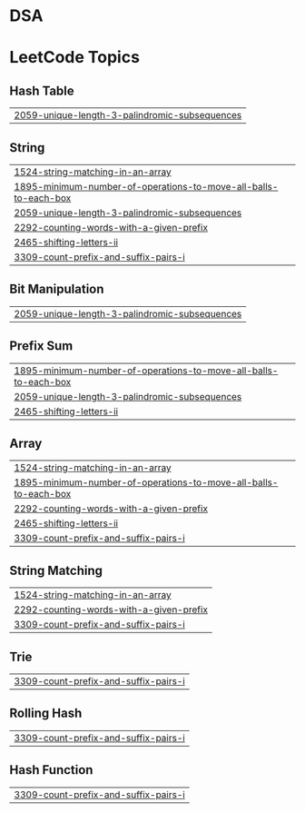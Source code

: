 # DSA
<!---LeetCode Topics Start-->
# LeetCode Topics
## Hash Table
|  |
| ------- |
| [2059-unique-length-3-palindromic-subsequences](https://github.com/raushan17938/DSA/tree/master/2059-unique-length-3-palindromic-subsequences) |
## String
|  |
| ------- |
| [1524-string-matching-in-an-array](https://github.com/raushan17938/DSA/tree/master/1524-string-matching-in-an-array) |
| [1895-minimum-number-of-operations-to-move-all-balls-to-each-box](https://github.com/raushan17938/DSA/tree/master/1895-minimum-number-of-operations-to-move-all-balls-to-each-box) |
| [2059-unique-length-3-palindromic-subsequences](https://github.com/raushan17938/DSA/tree/master/2059-unique-length-3-palindromic-subsequences) |
| [2292-counting-words-with-a-given-prefix](https://github.com/raushan17938/DSA/tree/master/2292-counting-words-with-a-given-prefix) |
| [2465-shifting-letters-ii](https://github.com/raushan17938/DSA/tree/master/2465-shifting-letters-ii) |
| [3309-count-prefix-and-suffix-pairs-i](https://github.com/raushan17938/DSA/tree/master/3309-count-prefix-and-suffix-pairs-i) |
## Bit Manipulation
|  |
| ------- |
| [2059-unique-length-3-palindromic-subsequences](https://github.com/raushan17938/DSA/tree/master/2059-unique-length-3-palindromic-subsequences) |
## Prefix Sum
|  |
| ------- |
| [1895-minimum-number-of-operations-to-move-all-balls-to-each-box](https://github.com/raushan17938/DSA/tree/master/1895-minimum-number-of-operations-to-move-all-balls-to-each-box) |
| [2059-unique-length-3-palindromic-subsequences](https://github.com/raushan17938/DSA/tree/master/2059-unique-length-3-palindromic-subsequences) |
| [2465-shifting-letters-ii](https://github.com/raushan17938/DSA/tree/master/2465-shifting-letters-ii) |
## Array
|  |
| ------- |
| [1524-string-matching-in-an-array](https://github.com/raushan17938/DSA/tree/master/1524-string-matching-in-an-array) |
| [1895-minimum-number-of-operations-to-move-all-balls-to-each-box](https://github.com/raushan17938/DSA/tree/master/1895-minimum-number-of-operations-to-move-all-balls-to-each-box) |
| [2292-counting-words-with-a-given-prefix](https://github.com/raushan17938/DSA/tree/master/2292-counting-words-with-a-given-prefix) |
| [2465-shifting-letters-ii](https://github.com/raushan17938/DSA/tree/master/2465-shifting-letters-ii) |
| [3309-count-prefix-and-suffix-pairs-i](https://github.com/raushan17938/DSA/tree/master/3309-count-prefix-and-suffix-pairs-i) |
## String Matching
|  |
| ------- |
| [1524-string-matching-in-an-array](https://github.com/raushan17938/DSA/tree/master/1524-string-matching-in-an-array) |
| [2292-counting-words-with-a-given-prefix](https://github.com/raushan17938/DSA/tree/master/2292-counting-words-with-a-given-prefix) |
| [3309-count-prefix-and-suffix-pairs-i](https://github.com/raushan17938/DSA/tree/master/3309-count-prefix-and-suffix-pairs-i) |
## Trie
|  |
| ------- |
| [3309-count-prefix-and-suffix-pairs-i](https://github.com/raushan17938/DSA/tree/master/3309-count-prefix-and-suffix-pairs-i) |
## Rolling Hash
|  |
| ------- |
| [3309-count-prefix-and-suffix-pairs-i](https://github.com/raushan17938/DSA/tree/master/3309-count-prefix-and-suffix-pairs-i) |
## Hash Function
|  |
| ------- |
| [3309-count-prefix-and-suffix-pairs-i](https://github.com/raushan17938/DSA/tree/master/3309-count-prefix-and-suffix-pairs-i) |
<!---LeetCode Topics End-->